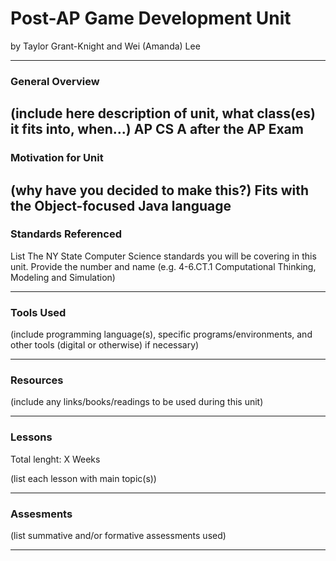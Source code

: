 # Post-AP Game Development Unit
by Taylor Grant-Knight and Wei (Amanda) Lee

-----

### General Overview
(include here description of unit, what class(es) it fits into, when...)
AP CS A after the AP Exam
---

### Motivation for Unit
(why have you decided to make this?)
Fits with the Object-focused Java language
---

### Standards Referenced
List The NY State Computer Science standards you will be covering in this unit. Provide the number and name (e.g. 4-6.CT.1 Computational Thinking, Modeling and Simulation)

---

### Tools Used
(include programming language(s), specific programs/environments, and other tools (digital or otherwise) if necessary)

---

### Resources
(include any links/books/readings to be used during this unit)

---

### Lessons
Total lenght: X Weeks

(list each lesson with main topic(s))

---

### Assesments
(list summative and/or formative assessments used)

---
